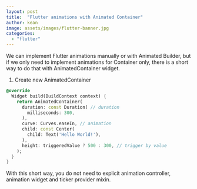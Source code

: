 ```yaml
---
layout: post
title:  "Flutter animations with Animated Container"
author: kean
image: assets/images/flutter-banner.jpg
categories:
  - "flutter"
---
```

We can implement Flutter animations manually or with Animated Builder, but if we only need to implement animations for Container only, there is a short way to do that with AnimatedContainer widget.

1. Create new AnimatedContainer
```dart
@override
  Widget build(BuildContext context) {
    return AnimatedContainer(
      duration: const Duration( // duration
        milliseconds: 300,
      ),
      curve: Curves.easeIn, // animation
      child: const Center(
        child: Text('Hello World!'),
      ),
      height: triggeredValue ? 500 : 300, // trigger by value
    );
  }
}
```

With this short way, you do not need to explicit animation controller, animation widget and ticker provider mixin.